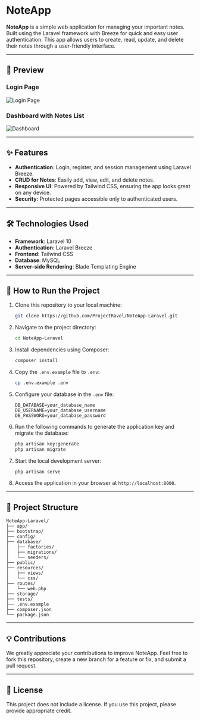 # NoteApp

**NoteApp** is a simple web application for managing your important notes. Built using the Laravel framework with Breeze for quick and easy user authentication. This app allows users to create, read, update, and delete their notes through a user-friendly interface.

---

## 📸 Preview

### Login Page
![Login Page](./preview-noteapp.png)

### Dashboard with Notes List
![Dashboard](./preview-dashboard.png)

---

## ✨ Features

- **Authentication**: Login, register, and session management using Laravel Breeze.
- **CRUD for Notes**: Easily add, view, edit, and delete notes.
- **Responsive UI**: Powered by Tailwind CSS, ensuring the app looks great on any device.
- **Security**: Protected pages accessible only to authenticated users.

---

## 🛠️ Technologies Used

- **Framework**: Laravel 10
- **Authentication**: Laravel Breeze
- **Frontend**: Tailwind CSS
- **Database**: MySQL
- **Server-side Rendering**: Blade Templating Engine

---

## 🚀 How to Run the Project

1. Clone this repository to your local machine:

   ```bash
   git clone https://github.com/ProjectRavel/NoteApp-Laravel.git
   ```

2. Navigate to the project directory:

   ```bash
   cd NoteApp-Laravel
   ```

3. Install dependencies using Composer:

   ```bash
   composer install
   ```

4. Copy the `.env.example` file to `.env`:

   ```bash
   cp .env.example .env
   ```

5. Configure your database in the `.env` file:

   ```env
   DB_DATABASE=your_database_name
   DB_USERNAME=your_database_username
   DB_PASSWORD=your_database_password
   ```

6. Run the following commands to generate the application key and migrate the database:

   ```bash
   php artisan key:generate
   php artisan migrate
   ```

7. Start the local development server:

   ```bash
   php artisan serve
   ```

8. Access the application in your browser at `http://localhost:8000`.

---

## 📂 Project Structure

```plaintext
NoteApp-Laravel/
├── app/
├── bootstrap/
├── config/
├── database/
│   ├── factories/
│   ├── migrations/
│   └── seeders/
├── public/
├── resources/
│   ├── views/
│   └── css/
├── routes/
│   └── web.php
├── storage/
├── tests/
├── .env.example
├── composer.json
└── package.json
```

---

## 💡 Contributions

We greatly appreciate your contributions to improve NoteApp. Feel free to fork this repository, create a new branch for a feature or fix, and submit a pull request.

---

## 📝 License

This project does not include a license. If you use this project, please provide appropriate credit.
